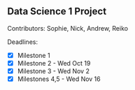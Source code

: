 ## Data Science 1 Project

Contributors: Sophie, Nick, Andrew, Reiko

Deadlines:
- [x] Milestone 1
- [x] Milestone 2 - Wed Oct 19
- [x] Milestone 3 - Wed Nov 2
- [x] Milestones 4,5 - Wed Nov 16
